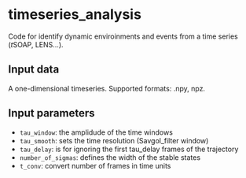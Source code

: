 # timeseries_analysis
Code for identify dynamic enviroinments and events from a time series 
(*t*SOAP, LENS...). 

## Input data
A one-dimensional timeseries. Supported formats: .npy, npz.

## Input parameters
* `tau_window`: the amplidude of the time windows
* `tau_smooth`: sets the time resolution (Savgol_filter window)
* `tau_delay`: is for ignoring the first tau_delay frames of the trajectory
* `number_of_sigmas`: defines the width of the stable states
* `t_conv`: convert number of frames in time units